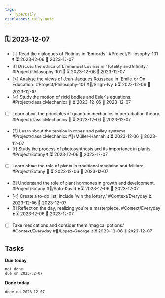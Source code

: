 ```yaml
---
tags:
  - Type/Daily
cssclasses: daily-note
---
```


## 🗓️ 2023-12-07

- [-] Read the dialogues of Plotinus in 'Enneads.' #Project/Philosophy-101 ⏬ ⏳ 2023-12-06 📅 2023-12-07
- [I] Discuss the ethics of Emmanuel Levinas in 'Totality and Infinity.' #Project/Philosophy-101 🔼 ⏳ 2023-12-06 📅 2023-12-07
- [>] Analyze the views of Jean-Jacques Rousseau in 'Emile, or On Education.' #Project/Philosophy-101 #👤/Singh-Ivy ⏫ ⏳ 2023-12-06 📅 2023-12-07
- [<] Study the motion of rigid bodies and Euler's equations. #Project/classicMechanics 🔼 ⏳ 2023-12-06 📅 2023-12-07
- [ ] Learn about the principles of quantum mechanics in perturbation theory. #Project/classicMechanics 🔽 ⏳ 2023-12-06 📅 2023-12-07
- [?] Learn about the tension in ropes and pulley systems. #Project/classicMechanics #👤/Müller-Hannah ⏫ ⏳ 2023-12-06 📅 2023-12-07
- [f] Study the process of photosynthesis and its importance in plants. #Project/Botany ⏬ ⏳ 2023-12-06 📅 2023-12-07
- [ ] Learn about the role of plants in traditional medicine and folklore. #Project/Botany 🔺 ⏳ 2023-12-06 📅 2023-12-07
- [!] Understand the role of plant hormones in growth and development. #Project/Botany #👤/Sato-David ⏫ ⏳ 2023-12-06 📅 2023-12-07
- [<] Create a to-do list, include 'win the lottery.' #Context/Everyday ⏳ 2023-12-06 📅 2023-12-07
- [!] Reflect on the day, realizing you're a masterpiece. #Context/Everyday ⏫ ⏳ 2023-12-06 📅 2023-12-07
- [ ] Take medications and consider them 'magical potions.' #Context/Everyday #👤/Lopez-George ⏫ ⏳ 2023-12-06 📅 2023-12-07

## Tasks

**Due today**

```tasks
not done
due on 2023-12-07
```

**Done today**

```tasks
done on 2023-12-07
```
            